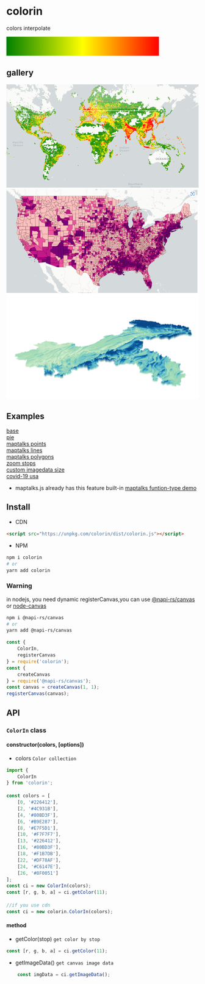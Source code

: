 # colorin

colors interpolate  

![](./colorin.png)

## gallery
![](./images/1.png)
![](./images/2.png)
![](./images/3.png)

## Examples

[base](https://maptalks.github.io/colorin/test/base.html)  
[pie](https://maptalks.github.io/colorin/test/pie.html)  
[maptalks points](https://maptalks.github.io/colorin/test/mtk-points.html)  
[maptalks lines](https://maptalks.github.io/colorin/test/mtk-lines.html)  
[maptalks polygons](https://maptalks.github.io/colorin/test/mtk-polygons.html)  
[zoom stops](https://maptalks.github.io/colorin/test/zoomstop.html)  
[custom imagedata size](https://maptalks.github.io/colorin/test/customsize.html)  
[covid-19 usa](https://maptalks.github.io/colorin/test/covid-19.html)  
- maptalks.js already has this feature built-in
[maptalks funtion-type demo](https://maptalks.org/examples/en/style/color-interpolate/#style_color-interpolate)

## Install

* CDN

```html
<script src="https://unpkg.com/colorin/dist/colorin.js"></script>
```

* NPM

```sh
npm i colorin
# or
yarn add colorin
```

### Warning

in nodejs, you need  dynamic registerCanvas,you can use [@napi-rs/canvas](https://github.com/Brooooooklyn/canvas) or [node-canvas](https://github.com/Automattic/node-canvas)

```sh
npm i @napi-rs/canvas
# or
yarn add @napi-rs/canvas
```

```js
const {
    ColorIn,
    registerCanvas
} = require('colorin');
const {
    createCanvas
} = require('@napi-rs/canvas');
const canvas = createCanvas(1, 1);
registerCanvas(canvas);
```

## API

### `ColorIn` class

#### constructor(colors, [options])

  + colors `Color collection`

```js
import {
    ColorIn
} from 'colorin';

const colors = [
    [0, '#226412'],
    [2, '#4C931B'],
    [4, '#80BD3F'],
    [6, '#B9E287'],
    [8, '#E7F5D1'],
    [10, '#F7F7F7'],
    [13, '#226412'],
    [16, '#80BD3F'],
    [18, '#F1B7DB'],
    [22, '#DF78AF'],
    [24, '#C6147E'],
    [26, '#8F0051']
];
const ci = new ColorIn(colors);
const [r, g, b, a] = ci.getColor(11);

//if you use cdn
const ci = new colorin.ColorIn(colors);
```

####  method

  + getColor(stop) `get color by stop`

```js
const [r, g, b, a] = ci.getColor(11);
```

  + getImageData() `get canvas image data`

```js
    const imgData = ci.getImageData();
```

    
